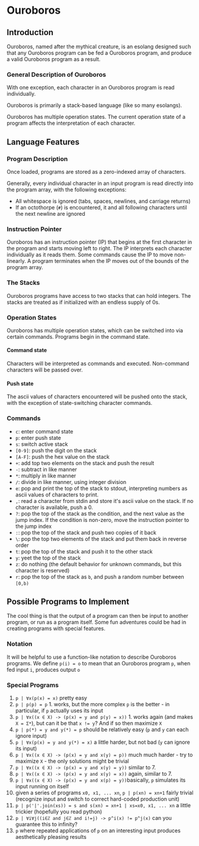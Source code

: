 # Ouroboros
## Introduction
Ouroboros, named after the mythical creature, is an esolang designed such that any Ouroboros program can be fed a Ouroboros program, and produce a valid Ouroboros program as a result.

### General Description of Ouroboros
With one exception, each character in an Ouroboros program is read individually.

Ouroboros is primarily a stack-based language (like so many esolangs).

Ouroboros has multiple operation states. The current operation state of a program affects the interpretation of each character.

## Language Features
### Program Description
Once loaded, programs are stored as a zero-indexed array of characters.

Generally, every individual character in an input program is read directly into the program array, with the following exceptions:
- All whitespace is ignored (tabs, spaces, newlines, and carriage returns)
- If an octothorpe (`#`) is encountered, it and all following characters until the next newline are ignored

### Instruction Pointer
Ouroboros has an instruction pointer (IP) that begins at the first character in the program and starts moving left to right. The IP interprets each character individually as it reads them. Some commands cause the IP to move non-linearly. A program terminates when the IP moves out of the bounds of the program array.

### The Stacks
Ouroboros programs have access to two stacks that can hold integers. The stacks are treated as if initialized with an endless supply of 0s.

### Operation States
Ouroboros has multiple operation states, which can be switched into via certain commands. Programs begin in the command state.
#### Command state
Characters will be interpreted as commands and executed. Non-command characters will be passed over.
#### Push state
The ascii values of characters encountered will be pushed onto the stack, with the exception of state-switching character commands.

### Commands
- `c`: enter command state
- `p`: enter push state
- `s`: switch active stack
- `[0-9]`: push the digit on the stack
- `[A-F]`: push the hex value on the stack
- `+`: add top two elements on the stack and push the result
- `-`: subtract in like manner
- `*`: multiply in like manner
- `/`: divide in like manner, using integer division
- `e`: pop and print the top of the stack to stdout, interpreting numbers as ascii values of characters to print.
- `,`: read a character from stdin and store it's ascii value on the stack. If no character is available, push a 0.
- `?`: pop the top of the stack as the condition, and the next value as the jump index. If the condition is non-zero, move the instruction pointer to the jump index
- `:`: pop the top of the stack and push two copies of it back
- `\`: pop the top two elements of the stack and put them back in reverse order
- `t`: pop the top of the stack and push it to the other stack
- `y`: yeet the top of the stack
- `z`: do nothing (the default behavior for unknown commands, but this character is reserved)
- `r`: pop the top of the stack as `b`, and push a random number between `[0,b)`

## Possible Programs to Implement
The cool thing is that the output of a program can then be input to another program, or run as a program itself. Some fun adventures could be had in creating programs with special features.

### Notation
It will be helpful to use a function-like notation to describe Ouroboros programs. We define `p(i) = o` to mean that an Ouroboros program `p`, when fed input `i`, produces output `o`

### Special Programs
1. `p | ∀x(p(x) = x)`                           pretty easy
2. `p | p(p) = p`                               1. works, but the more complex `p` is the better - in particular, if `p` actually uses its input
3. `p | ∀x((x ∈ X) -> (p(x) = y and p(y) = x))` 1. works again (and makes `X = Σ*`), but can it be that `x != y`? And if so then maximize `X`
4. `p | p(*) = y and y(*) = p`                  should be relatively easy (`p` and `y` can each ignore input)
5. `p | ∀x(p(x) = y and y(*) = x)`              a little harder, but not bad (`y` can ignore its input)
7. `p | ∀x((x ∈ X) -> (p(x) = y and x(y) = p))` much much harder - try to maximize `X` - the only solutions might be trivial
8. `p | ∀x((x ∈ X) -> (p(x) = y and x(y) = y))` similar to 7.
9. `p | ∀x((x ∈ X) -> (p(x) = y and x(y) = x))` again, similar to 7.
10. `p | ∀x((x ∈ X) -> (p(x) = y and x(p) = y))`basically, `p` simulates its input running on itself
11. given a series of programs `x0, x1, ... xn`, `p | p(xn) = xn+1` fairly trivial (recognize input and switch to correct hard-coded production unit)
12. `p | p('|'.join(xs)) = s and s(xn) = xn+1 | xs=x0, x1, ... xn`  a little trickier (hopefully you read python)
13. `p | ∀i∀j((i∈ℤ and j∈ℤ and i!=j) -> p^i(x) != p^j(x)`           can you guarantee this to infinity?
14. `p` where repeated applications of `p` on an interesting input produces aesthetically pleasing results
